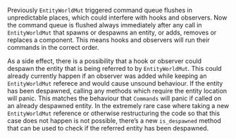 Previously `EntityWorldMut` triggered command queue flushes in unpredictable places, which could interfere with hooks and observers. Now the command queue is flushed always immediately after any call in `EntityWorldMut` that spawns or despawns an entity, or adds, removes or replaces a component. This means hooks and observers will run their commands in the correct order.

As a side effect, there is a possibility that a hook or observer could despawn the entity that is being referred to by `EntityWorldMut`. This could already currently happen if an observer was added while keeping an `EntityWorldMut` referece and would cause unsound behaviour. If the entity has been despawned, calling any methods which require the entity location will panic. This matches the behaviour that `Commands` will panic if called on an already despawned entity. In the extremely rare case where taking a new `EntityWorldMut` reference or otherwise restructuring the code so that this case does not happen is not possible, there’s a new `is_despawned` method that can be used to check if the referred entity has been despawned.

